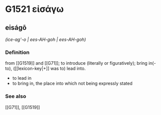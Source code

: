 # G1521 εἰσάγω

## eiságō

_(ice-ag'-o | ees-AH-goh | ees-AH-goh)_

### Definition

from [[G1519]] and [[G71]]; to introduce (literally or figuratively); bring in(-to), ([[lexicon-key|+]] was to) lead into.

- to lead in
- to bring in, the place into which not being expressly stated

### See also

[[G71]], [[G1519]]

